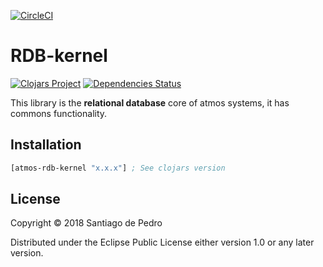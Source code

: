 [![CircleCI](https://circleci.com/gh/AtmosSystem/RDB-Kernel.svg?style=svg)](https://circleci.com/gh/AtmosSystem/RDB-Kernel)


# RDB-kernel
[![Clojars Project](https://img.shields.io/clojars/v/atmos-rdb-kernel.svg)](https://clojars.org/atmos-rdb-kernel)
[![Dependencies Status](https://versions.deps.co/AtmosSystem/RDB-Kernel/status.png)](https://versions.deps.co/AtmosSystem/RDB-Kernel)

This library is the **relational database** core of atmos systems, it has commons functionality.

## Installation

```clojure
[atmos-rdb-kernel "x.x.x"] ; See clojars version
```

## License

Copyright © 2018 Santiago de Pedro

Distributed under the Eclipse Public License either version 1.0 or  any later version.
